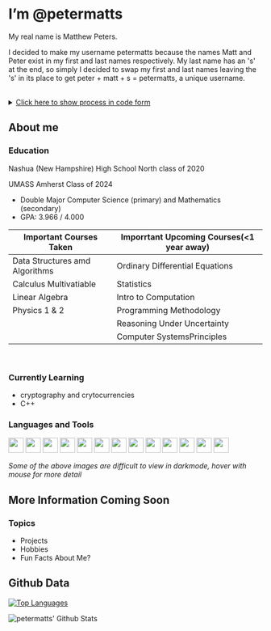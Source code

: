 # I’m @petermatts

My real name is Matthew Peters. 

I decided to make my username petermatts because the names Matt and Peter exist in my first and last names respectively. My last name has an 's' at the end, so simply I decided to swap my first and last names leaving the 's' in its place to get peter + matt + s = petermatts, a unique username. 

<br/>

<details><summary markdown="span"><u>Click here to show process in code form</u></summary>

```Java
public static String username() {
    String myName = "Matthew Peters"; //my name
    myName = myName.toLowerCase(); //make lowercase

    //split into an array (firstname at index 0, second name at index 1)
    String[] names = myName.split(" "); 

    //create var for first name, using substring to abreviate to an alternative form
    String firstname_short = names[0].substring(0, 4); //matt

    String lastname = names[1]; //create var for last name (peters)
    String s = "";

    //if lastname ends in "s": s="s" and trim off last 's' from lastname
    if(lastname.endsWith("s")) {
        s = "s";
        lastname = lastname.substring(0, lastname.length()-1); //peter
    }

    // my_github_username = "peter" + "matt" + "s"
    String my_github_username = lastname + firstname_short + s;
    return my_github_username; //petermatts
}
```
*example code for this process was based in Java*</details>

<!-- --- -->

## About me

### **Education**

Nashua (New Hampshire) High School North class of 2020

UMASS Amherst Class of 2024

- Double Major Computer Science (primary) and Mathematics (secondary)
- GPA: 3.966 / 4.000

| Important Courses Taken        | Imporrtant Upcoming Courses(<1 year away) |
| ------------------------------ | ------------------------------------------- |
| Data Structures amd Algorithms | Ordinary Differential Equations             |
| Calculus Multivatiable         | Statistics                                  |
| Linear Algebra                 | Intro to Computation                        |
| Physics 1 & 2                  | Programming Methodology                     |
|                                | Reasoning Under Uncertainty                 |
|                                | Computer SystemsPrinciples                  |

<br />

### **Currently Learning**
- cryptography and crytocurrencies
- C++

### **Languages and Tools**

<!-- <br /> -->

[<img src="https://seeklogo.com/images/J/java-logo-7F8B35BAB3-seeklogo.com.png" height="30px" />](a "Java")
[<img src="https://www.vectorlogo.zone/logos/javascript/javascript-icon.svg" width="30px" />](a "Javascript")
[<img src="https://www.vectorlogo.zone/logos/python/python-icon.svg" width="30px" />](a "Python")
[<img src="https://upload.wikimedia.org/wikipedia/commons/thumb/1/18/ISO_C%2B%2B_Logo.svg/1822px-ISO_C%2B%2B_Logo.svg.png" width="30px" />](a "C++")
[<img src="https://www.vectorlogo.zone/logos/w3_html5/w3_html5-icon.svg" width="30px" />](a "HTML5")
[<img src="https://tecfa.unige.ch/perso/mafritz/teaching/slides/assets/images/css3-logo.svg" height="30px"/>](a "CSS3")
[<img src="https://upload.wikimedia.org/wikipedia/commons/thumb/9/92/LaTeX_logo.svg/1280px-LaTeX_logo.svg.png" height="30px"/>](a "LaTeX")
[<img src="https://upload.wikimedia.org/wikipedia/commons/thumb/9/9a/Visual_Studio_Code_1.35_icon.svg/1024px-Visual_Studio_Code_1.35_icon.svg.png" width="30px"/>](a "Visual Studio Code")
[<img src="https://www.vectorlogo.zone/logos/reactjs/reactjs-icon.svg" width="30px" />](a "React JS")
[<img src="https://www.paceit.co.uk/wp-content/uploads/2021/07/react-native-development-company.png" width="30px" />](a "React Native")
[<img src="https://www.vectorlogo.zone/logos/git-scm/git-scm-icon.svg" width="30px"/>](a "Git")
[<img src="https://upload.wikimedia.org/wikipedia/commons/9/91/Octicons-mark-github.svg" width="30"/>](a "GitHub")
[<img src="https://www.vectorlogo.zone/logos/firebase/firebase-icon.svg" width="30px">](a "Firebase")

*Some of the above images are difficult to view in darkmode, hover with mouse for more detail*

<!-- 1. CSS
1. Solodity -->

<!-- --- -->

## More Information Coming Soon

### Topics
- Projects
- Hobbies
- Fun Facts About Me?
<!-- - Contact Information? -->

<!-- <hr /> -->

## Github Data

[![Top Languages](https://github-readme-stats.vercel.app/api/top-langs/?username=petermatts&layout=compact&langs_count=10&hide_border=true)](https://github.com/petermatts)

<img align="left" alt="petermatts' Github Stats" src="https://github-readme-stats.vercel.app/api?username=petermatts&show_icons=true&hide_border=true&hide_rank=true">

<!-- [![Top Languages](https://github-readme-stats.vercel.app/api/top-langs/?username=petermatts&layout=compact&langs_count=10&hide_border=true)](https://github.com/petermatts) -->

<!-- [![Readme Card](https://github-readme-stats.vercel.app/api/pin/?username=petermatts&repo=nfl-season-predictor)](https://github.com/petermatts/nfl-season-predictor) -->
